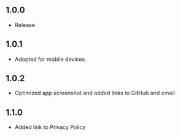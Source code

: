 ## 1.0.0

- Release

## 1.0.1

- Adopted for mobile devices

## 1.0.2

- Optimized app screenshot and added links to GitHub and email

## 1.1.0

- Added link to Privacy Policy
